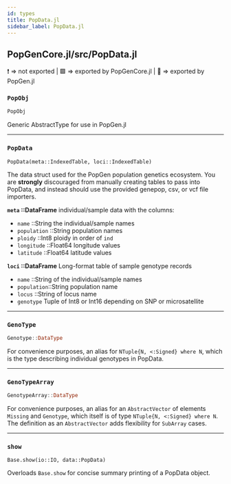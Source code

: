 ```yaml
---
id: types
title: PopData.jl
sidebar_label: PopData.jl
---
```

## PopGenCore.jl/src/PopData.jl
❗ => not exported | 
🟪 => exported by PopGenCore.jl | 
🔵 => exported by PopGen.jl

### `PopObj`
```Julia
PopObj
```
Generic AbstractType for use in PopGen.jl

----

### `PopData`
```
PopData(meta::IndexedTable, loci::IndexedTable)
```
The data struct used for the PopGen population genetics ecosystem. You are
**strongly** discouraged from manually creating tables to pass into PopData,
and instead should use the provided genepop, csv, or vcf file importers.

**`meta` ::DataFrame** individual/sample data with the columns:

- `name` ::String the individual/sample names
- `population` ::String population names
- `ploidy` ::Int8 ploidy in order of `ind`
- `longitude` ::Float64 longitude values
- `latitude` ::Float64 latitude values

**`loci` ::DataFrame** Long-format table of sample genotype records

- `name` ::String of the individual/sample names
- `population`::String population name
- `locus` ::String of locus name
- `genotype` Tuple of Int8 or Int16 depending on SNP or microsatellite

----

### `GenoType`
```julia
Genotype::DataType
```
For convenience purposes, an alias for `NTuple{N, <:Signed} where N`, which is the type describing individual genotypes in PopData.

----

### `GenoTypeArray`
```julia
GenotypeArray::DataType
```
For convenience purposes, an alias for an `AbstractVector` of elements `Missing` and `Genotype`, which itself is of type `NTuple{N, <:Signed} where N`. The definition as an `AbstractVector` adds flexibility for `SubArray` cases.

----

### `show`
    Base.show(io::IO, data::PopData)
Overloads `Base.show` for concise summary printing of a PopData object.